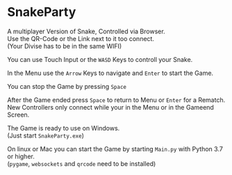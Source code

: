 # SnakeParty

A multiplayer Version of Snake, Controlled via Browser.  
Use the QR-Code or the Link next to it too connect.  
(Your Divise has to be in the same WIFI)  

You can use Touch Input or the `WASD` Keys to controll your Snake.  

In the Menu use the `Arrow` Keys to navigate and `Enter` to start the Game.  

You can stop the Game by pressing `Space`  

After the Game ended press `Space` to return to Menu or `Enter` for a Rematch.  
New Controllers only connect while your in the Menu or in the Gameend Screen.  

The Game is ready to use on Windows.  
(Just start `SnakeParty.exe`)  

On linux or Mac you can start the Game by starting `Main.py` with Python 3.7 or higher.  
(`pygame`, `websockets` and `qrcode` need to be installed)
